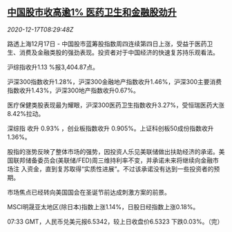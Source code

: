 <!--1608196996000-->
[中国股市收高逾1% 医药卫生和金融股劲升](https://cn.reuters.com/article/china-stocks-health-1217-idCNKBS28R0Y3)
------

<div><i>2020-12-17T08:29:48Z</i></div><p>路透上海12月17日 - 中国股市蓝筹股指数周四连续第四日上涨，受益于医药卫生、消费及金融类股的强劲表现。投资者对于中国经济的快速复苏持乐观看法。</p><p>沪综指收升1.13 %报3,404.87点。</p><p>沪深300指数收升1.28%，沪深300金融地产指数收升1.46%，沪深300主要消费指数收升1.43%，沪深300地产指数收升0.67%。</p><p>医疗保健类股表现最为耀眼，沪深300医药卫生指数收升3.27%，受恒瑞医药大涨8.42%拉动。</p><p>深综指 收升 0.93% ，创业板指数收升 0.905%。上证科创板50成份指数收升1.36%。</p><p>股指的涨势反映了整体市场的强势，因投资人乐见美联储做出扶助经济的承诺。美国联邦储备委员会(美联储/FED)周三维持利率不变，并承诺未来将继续向金融市场注 入资金，直到复苏取得“实质性进展”。不过该承诺没有达到一些投资者的预期。</p><p>市场焦点已经转向美国国会在圣诞节前达成刺激方案的前景。</p><p>MSCI明晟亚太地区(除日本)指数上涨1.14%，日股日经指数上涨0.18%。</p><p>07:33 GMT，人民币兑美元报6.5342，较上日收盘价6.5323 下跌0.03%。（完）</p>
